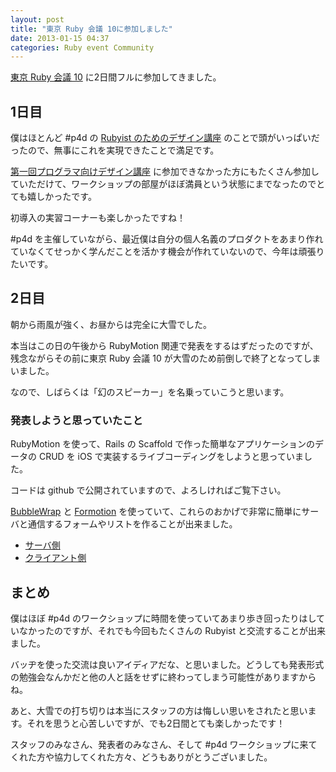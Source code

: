 ```yaml
---
layout: post
title: "東京 Ruby 会議 10に参加しました"
date: 2013-01-15 04:37
categories: Ruby event Community
---
```

[東京 Ruby 会議 10](http://tokyo10.rubykaigi.info) に2日間フルに参加してきました。

## 1日目
僕はほとんど #p4d の [Rubyist のためのデザイン講座](http://tokyo10.rubykaigi.info/workshops/p4d) のことで頭がいっぱいだったので、無事にこれを実現できたことで満足です。

[第一回プログラマ向けデザイン講座](http://connpass.com/event/1185/) に参加できなかった方にもたくさん参加していただけて、ワークショップの部屋がほぼ満員という状態にまでなったのでとても嬉しかったです。

初導入の実習コーナーも楽しかったですね！

\#p4d を主催していながら、最近僕は自分の個人名義のプロダクトをあまり作れていなくてせっかく学んだことを活かす機会が作れていないので、今年は頑張りたいです。


## 2日目
朝から雨風が強く、お昼からは完全に大雪でした。

本当はこの日の午後から RubyMotion 関連で発表をするはずだったのですが、残念ながらその前に東京 Ruby 会議 10 が大雪のため前倒しで終了となってしまいました。

なので、しばらくは「幻のスピーカー」を名乗っていこうと思います。

### 発表しようと思っていたこと
RubyMotion を使って、Rails の Scaffold で作った簡単なアプリケーションのデータの CRUD を iOS で実装するライブコーディングをしようと思っていました。

コードは github で公開されていますので、よろしければご覧下さい。

[BubbleWrap](http://bubblewrap.io) と [Formotion](http://clayallsopp.github.com/formotion/) を使っていて、これらのおかげで非常に簡単にサーバと通信するフォームやリストを作ることが出来ました。

- [サーバ側](https://github.com/satococoa/tkrk10_server)
- [クライアント側](https://github.com/satococoa/tkrk10_client)


## まとめ
僕はほぼ #p4d のワークショップに時間を使っていてあまり歩き回ったりはしていなかったのですが、それでも今回もたくさんの Rubyist と交流することが出来ました。

バッヂを使った交流は良いアイディアだな、と思いました。どうしても発表形式の勉強会なんかだと他の人と話をせずに終わってしまう可能性がありますからね。

あと、大雪での打ち切りは本当にスタッフの方は悔しい思いをされたと思います。それを思うと心苦しいですが、でも2日間とても楽しかったです！

スタッフのみなさん、発表者のみなさん、そして #p4d ワークショップに来てくれた方や協力してくれた方々、どうもありがとうございました。

